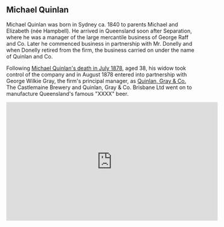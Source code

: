 
## Michael Quinlan 

Michael Quinlan was born in Sydney ca. 1840 to parents Michael and Elizabeth (née Hampbell). He arrived in Queensland soon after Separation, where he was a manager of the large mercantile business of George Raff and Co. Later he commenced business in partnership with Mr. Donelly and when  Donelly retired from the firm, the business carried on under the name of Quinlan and Co.

Following [Michael Quinlan's death in July 1878](https://trove.nla.gov.au/newspaper/article/19774778), aged 38, his widow took control of the company and in August 1878 entered into partnership with George Wilkie Gray, the firm's principal manager, as [Quinlan, Gray & Co.](https://trove.nla.gov.au/newspaper/article/1374031?searchTerm=%22Michael%20Quinlan%22) The Castlemaine Brewery and Quinlan, Gray & Co. Brisbane Ltd went on to manufacture Queensland's famous "XXXX" beer.

<iframe width="560" height="315" src="https://www.youtube.com/embed/-cHcOuTFU-8?start=28" frameborder="0" allow="accelerometer; autoplay; clipboard-write; encrypted-media; gyroscope; picture-in-picture; web-share" allowfullscreen></iframe>

<!--
Research follows: 

exhumed from 7-22-10 and reburied in Nudgee Cemetery 	E-09-03 - do not mention 

he was originally buried in Toowong Cemetery but later reinterred at [Nudgee Cemetery](http://www.nudgeecemetery.com.au)
http://vmsos.catholic.net.au:8008/mapguide/nudgee/public/.

D 02/07/1878 

https://www.familyhistory.bdm.qld.gov.au/details/aa62e9c5f1c98ddd346ff6925c34306b1e97cd32fffda6a6110281723bb69a17

Mr. Quinlan was a native of Sydney, and arrived in this colony soon after Separation, when he was appointed to the management of the large mercantile business of George Raff and Co., which he conducted for many years with great energy and success. Subsequently he commenced business on his own account in partner ship with Mr. Donelly but when Donelly retired from the firm, the business carried on under the name of Quinlan and Co. The deceased,  at the time of his death was little over thirty-eight years of age.

Mr. Michael Quinlan, merchant, died at daylight this morning of internal hemorrhage, at the age of 39 years. He leaves a widow,
but no children.

https://trove.nla.gov.au/newspaper/article/75741111?searchTerm=Michael%20Quinlan

XXXX connection 

https://www.flickr.com/photos/basalamant/50310203258

https://adb.anu.edu.au/biography/gray-george-wilkie-6463

https://freepages.rootsweb.com/~jray/genealogy/boulderson/john.htm

https://en.wikipedia.org/wiki/Castlemaine_Brewery

Will 

https://trove.nla.gov.au/newspaper/article/122937031?searchTerm=Michael%20Quinlan

Wife Kate 

https://trove.nla.gov.au/newspaper/article/1374031?searchTerm=Michael%20Quinlan 


Mr. Quinlan was a native of Sydney, and arrived in this colony soon (Qld) after Separation

https://trove.nla.gov.au/newspaper/article/217700570?searchTerm=Michael%20Quinlan

-->